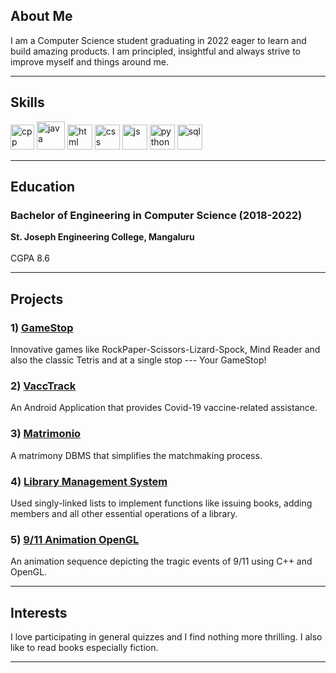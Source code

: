 ## About Me

I am a Computer Science student graduating in 2022 eager to learn and build amazing products. I am principled, insightful and always
strive to improve myself and things around me.

---

## Skills

<p align='left'>
  <img src="https://upload.wikimedia.org/wikipedia/commons/1/18/ISO_C%2B%2B_Logo.svg" alt="cpp" width="38" height="40">
  <img src="https://cdn-icons-png.flaticon.com/512/5968/5968282.png" alt="java" height="45">
  <img src="https://upload.wikimedia.org/wikipedia/commons/thumb/6/61/HTML5_logo_and_wordmark.svg/2048px-HTML5_logo_and_wordmark.svg.png" alt="html"  height="40">
  <img src='https://upload.wikimedia.org/wikipedia/commons/thumb/d/d5/CSS3_logo_and_wordmark.svg/1200px-CSS3_logo_and_wordmark.svg.png' alt="css" height="40">
  <img src='https://upload.wikimedia.org/wikipedia/commons/6/6a/JavaScript-logo.png' height='40' width='auto' alt="js">
  <img src="https://upload.wikimedia.org/wikipedia/commons/c/c3/Python-logo-notext.svg" alt="python" width="40" height="40">
  <img src="https://cdn-icons-png.flaticon.com/512/919/919836.png" alt="sql" height="40">
  

</p>

---


## Education

### Bachelor of Engineering in Computer Science (2018-2022)
**St. Joseph Engineering College, Mangaluru** <br><br>
CGPA 8.6

---
## Projects
### 1) <a href="https://your-game-stop.netlify.app/"> GameStop </a>
 Innovative games like RockPaper-Scissors-Lizard-Spock, Mind Reader and also the classic Tetris and at a single stop --- Your GameStop!
### 2) <a href="https://github.com/reneda/VaccTrack/blob/master/README.md">VaccTrack</a>
 An Android Application that provides Covid-19 vaccine-related assistance.
### 3) <a href="https://github.com/reneda/Matrimonial-Management-System/blob/main/README.md">Matrimonio</a>
 A matrimony DBMS that simplifies the matchmaking process.
### 4) <a href="https://github.com/reneda/library-management-in-c">Library Management System</a>
 Used singly-linked lists to implement functions like issuing books, adding members and all other essential operations of a library.
### 5) <a href="https://github.com/reneda/9-11-Animation-OpenGL">9/11 Animation OpenGL</a>
 An animation sequence depicting the tragic events of 9/11 using C++ and OpenGL.

---  
                                                                                                                     
## Interests
I love participating in general quizzes and I find nothing more thrilling. 
I also like to read books especially fiction.

---
